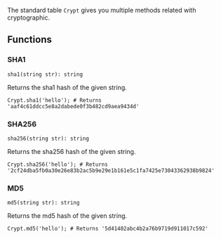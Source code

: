 The standard table `Crypt` gives you multiple methods related with cryptographic.

## Functions

### SHA1

`sha1(string str): string`

Returns the sha1 hash of the given string.

```borealis
Crypt.sha1('hello'); # Returns 'aaf4c61ddcc5e8a2dabede0f3b482cd9aea9434d'
```

### SHA256

`sha256(string str): string`

Returns the sha256 hash of the given string.

```borealis
Crypt.sha256('hello'); # Returns '2cf24dba5fb0a30e26e83b2ac5b9e29e1b161e5c1fa7425e73043362938b9824'
```

### MD5

`md5(string str): string`

Returns the md5 hash of the given string.

```borealis
Crypt.md5('hello'); # Returns '5d41402abc4b2a76b9719d911017c592'
```
